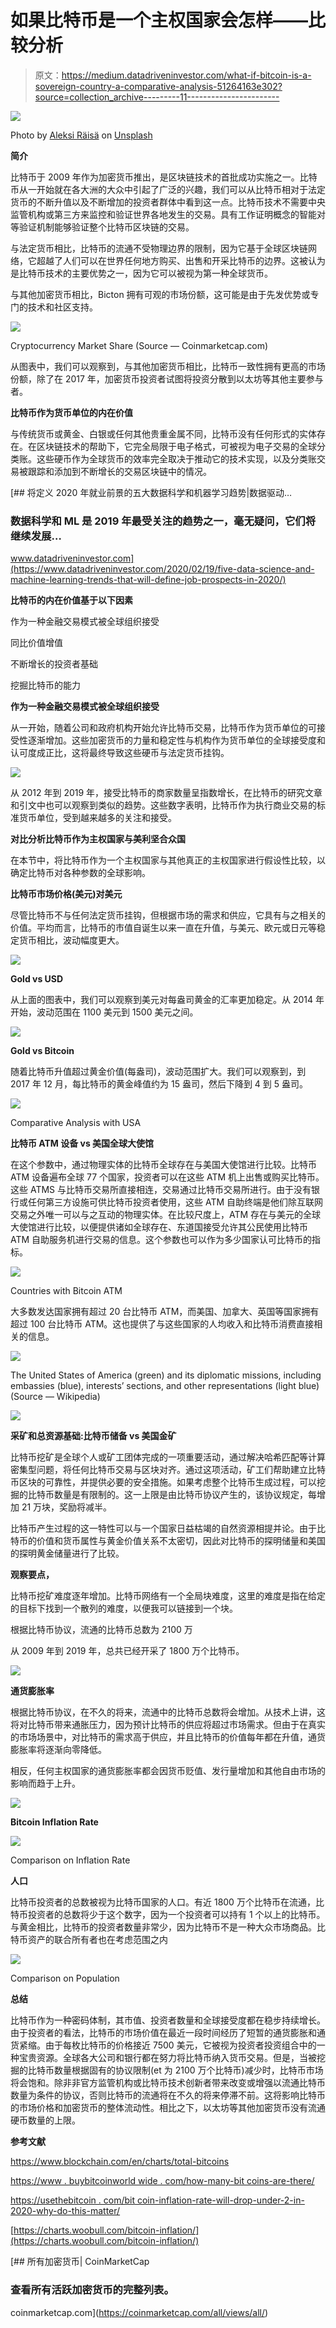 # 如果比特币是一个主权国家会怎样——比较分析

> 原文：<https://medium.datadriveninvestor.com/what-if-bitcoin-is-a-sovereign-country-a-comparative-analysis-51264163e302?source=collection_archive---------11----------------------->

![](img/82467a396a540165392abe2d939eb22f.png)

Photo by [Aleksi Räisä](https://unsplash.com/@denarium_bitcoin?utm_source=unsplash&utm_medium=referral&utm_content=creditCopyText) on [Unsplash](https://unsplash.com/s/photos/bitcoin?utm_source=unsplash&utm_medium=referral&utm_content=creditCopyText)

**简介**

比特币于 2009 年作为加密货币推出，是区块链技术的首批成功实施之一。比特币从一开始就在各大洲的大众中引起了广泛的兴趣，我们可以从比特币相对于法定货币的不断升值以及不断增加的投资者群体中看到这一点。比特币技术不需要中央监管机构或第三方来监控和验证世界各地发生的交易。具有工作证明概念的智能对等验证机制能够验证整个比特币区块链的交易。

与法定货币相比，比特币的流通不受物理边界的限制，因为它基于全球区块链网络，它超越了人们可以在世界任何地方购买、出售和开采比特币的边界。这被认为是比特币技术的主要优势之一，因为它可以被视为第一种全球货币。

与其他加密货币相比，Bicton 拥有可观的市场份额，这可能是由于先发优势或专门的技术和社区支持。

![](img/dff9142832b205e39f3185b0b6326b75.png)

Cryptocurrency Market Share (Source — Coinmarketcap.com)

从图表中，我们可以观察到，与其他加密货币相比，比特币一致性拥有更高的市场份额，除了在 2017 年，加密货币投资者试图将投资分散到以太坊等其他主要参与者。

**比特币作为货币单位的内在价值**

与传统货币或黄金、白银或任何其他贵重金属不同，比特币没有任何形式的实体存在。在区块链技术的帮助下，它完全局限于电子格式，可被视为电子交易的全球分类账。这些硬币作为全球货币的效率完全取决于推动它的技术实现，以及分类账交易被跟踪和添加到不断增长的交易区块链中的情况。

[](https://www.datadriveninvestor.com/2020/02/19/five-data-science-and-machine-learning-trends-that-will-define-job-prospects-in-2020/) [## 将定义 2020 年就业前景的五大数据科学和机器学习趋势|数据驱动…

### 数据科学和 ML 是 2019 年最受关注的趋势之一，毫无疑问，它们将继续发展…

www.datadriveninvestor.com](https://www.datadriveninvestor.com/2020/02/19/five-data-science-and-machine-learning-trends-that-will-define-job-prospects-in-2020/) 

**比特币的内在价值基于以下因素**

作为一种金融交易模式被全球组织接受

同比价值增值

不断增长的投资者基础

挖掘比特币的能力

**作为一种金融交易模式被全球组织接受**

从一开始，随着公司和政府机构开始允许比特币交易，比特币作为货币单位的可接受性逐渐增加。这些加密货币的力量和稳定性与机构作为货币单位的全球接受度和认可度成正比，这将最终导致这些硬币与法定货币挂钩。

![](img/44d5a6f655b7246939674222f38bb407.png)

从 2012 年到 2019 年，接受比特币的商家数量呈指数增长，在比特币的研究文章和引文中也可以观察到类似的趋势。这些数字表明，比特币作为执行商业交易的标准货币单位，受到越来越多的关注和接受。

**对比分析比特币作为主权国家与美利坚合众国**

在本节中，将比特币作为一个主权国家与其他真正的主权国家进行假设性比较，以确定比特币对各种参数的全球影响。

**比特币市场价格(美元)对美元**

尽管比特币不与任何法定货币挂钩，但根据市场的需求和供应，它具有与之相关的价值。平均而言，比特币的市值自诞生以来一直在升值，与美元、欧元或日元等稳定货币相比，波动幅度更大。

![](img/b1b2de97afe8f9656e89023d6c10ff27.png)

**Gold vs USD**

从上面的图表中，我们可以观察到美元对每盎司黄金的汇率更加稳定。从 2014 年开始，波动范围在 1100 美元到 1500 美元之间。

![](img/5d0ebd5ab2562637dabb98acfa26e0f0.png)

**Gold vs Bitcoin**

随着比特币升值超过黄金价值(每盎司)，波动范围扩大。我们可以观察到，到 2017 年 12 月，每比特币的黄金峰值约为 15 盎司，然后下降到 4 到 5 盎司。

![](img/b12ff486c2d4d08173ad719b85c69119.png)

Comparative Analysis with USA

**比特币 ATM 设备 vs 美国全球大使馆**

在这个参数中，通过物理实体的比特币全球存在与美国大使馆进行比较。比特币 ATM 设备遍布全球 77 个国家，投资者可以在这些 ATM 机上出售或购买比特币。这些 ATMS 与比特币交易所直接相连，交易通过比特币交易所进行。由于没有银行或任何第三方设施可供比特币投资者使用，这些 ATM 自助终端是他们除互联网交易之外唯一可以与之互动的物理实体。在比较尺度上，ATM 存在与美元的全球大使馆进行比较，以便提供诸如全球存在、东道国接受允许其公民使用比特币 ATM 自助服务机进行交易的信息。这个参数也可以作为多少国家认可比特币的指标。

![](img/32acf24ca37d51f9ec98121cf32e8173.png)

Countries with Bitcoin ATM

大多数发达国家拥有超过 20 台比特币 ATM，而美国、加拿大、英国等国家拥有超过 100 台比特币 ATM。这也提供了与这些国家的人均收入和比特币消费直接相关的信息。

![](img/7f2e63256a0ba5274a3fb53cc7f870d2.png)

The United States of America (green) and its diplomatic missions, including embassies (blue), interests’ sections, and other representations (light blue) (Source — Wikipedia)

![](img/b26e665d0b6a1d9d52751497b53b86bd.png)

**采矿和总资源基础:比特币储备 vs 美国金矿**

比特币挖矿是全球个人或矿工团体完成的一项重要活动，通过解决哈希匹配等计算密集型问题，将任何比特币交易与区块对齐。通过这项活动，矿工们帮助建立比特币区块的可靠性，并提供必要的安全措施。如果考虑整个比特币生成过程，可以挖掘的比特币数量是有限制的。这一上限是由比特币协议产生的，该协议规定，每增加 21 万块，奖励将减半。

比特币产生过程的这一特性可以与一个国家日益枯竭的自然资源相提并论。由于比特币的价值和货币属性与黄金价值关系不太密切，因此对比特币的探明储量和美国的探明黄金储量进行了比较。

**观察要点，**

比特币挖矿难度逐年增加。比特币网络有一个全局块难度，这里的难度是指在给定的目标下找到一个散列的难度，以便我可以链接到一个块。

根据比特币协议，流通的比特币总数为 2100 万

从 2009 年到 2019 年，总共已经开采了 1800 万个比特币。

![](img/23663cc8aa750eac9f0147ad3bfec6fd.png)

**通货膨胀率**

根据比特币协议，在不久的将来，流通中的比特币总数将会增加。从技术上讲，这将对比特币带来通胀压力，因为预计比特币的供应将超过市场需求。但由于在真实的市场场景中，对比特币的需求高于供应，并且比特币的价值每年都在升值，通货膨胀率将逐渐向零降低。

相反，任何主权国家的通货膨胀率都会因货币贬值、发行量增加和其他自由市场的影响而趋于上升。

![](img/20685036ee61992eaf27e4976303a6a3.png)

**Bitcoin Inflation Rate**

![](img/16452a19638bffe165972559d916e96e.png)

Comparison on Inflation Rate

**人口**

比特币投资者的总数被视为比特币国家的人口。有近 1800 万个比特币在流通，比特币投资者的总数将少于这个数字，因为一个投资者可以持有 1 个以上的比特币。与黄金相比，比特币的投资者数量非常少，因为比特币不是一种大众市场商品。比特币资产的联合所有者也在考虑范围之内

![](img/901b4edc02b0db7aa9ce60a2c495f37b.png)

Comparison on Population

**总结**

比特币作为一种密码体制，其市值、投资者数量和全球接受度都在稳步持续增长。由于投资者的看法，比特币的市场价值在最近一段时间经历了短暂的通货膨胀和通货紧缩。由于每枚比特币的价格接近 7500 美元，它被视为投资者投资组合中的一种宝贵资源。全球各大公司和银行都在努力将比特币纳入货币交易。但是，当被挖掘的比特币数量根据固有的协议限制(et 为 2100 万个比特币)减少时，比特币市场将会饱和。除非非官方监管机构或比特币技术创新者带来改变或增强以流通比特币数量为条件的协议，否则比特币的流通将在不久的将来停滞不前。这将影响比特币的市场价格和加密货币的整体流动性。相比之下，以太坊等其他加密货币没有流通硬币数量的上限。

**参考文献**

https://www.blockchain.com/en/charts/total-bitcoins

[https://www . buybitcoinworld wide . com/how-many-bit coins-are-there/](https://www.buybitcoinworldwide.com/how-many-bitcoins-are-there/)

[https://usethebitcoin . com/bit coin-inflation-rate-will-drop-under-2-in-2020-why-do-this-matter/](https://usethebitcoin.com/bitcoin-inflation-rate-will-drop-under-2-in-2020-why-does-this-matter/)

[https://charts.woobull.com/bitcoin-inflation/](https://charts.woobull.com/bitcoin-inflation/)

[](https://coinmarketcap.com/all/views/all/) [## 所有加密货币| CoinMarketCap

### 查看所有活跃加密货币的完整列表。

coinmarketcap.com](https://coinmarketcap.com/all/views/all/)
